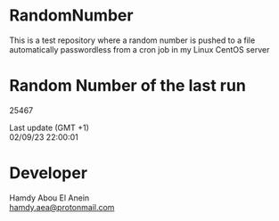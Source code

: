 # RandomNumber    
This is a test repository where a random number is pushed to a file automatically passwordless from a cron job in my Linux CentOS server    
# Random Number of the last run   
25467
      
Last update (GMT +1)    
02/09/23 22:00:01
# Developer    
Hamdy Abou El Anein   
hamdy.aea@protonmail.com
